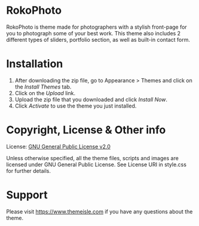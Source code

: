 # RokoPhoto #
RokoPhoto is theme made for photographers with a stylish front-page for you to photograph some of your best work. This theme also includes 2 different types of sliders, portfolio section, as well as built-in contact form.

# Installation #
1. After downloading the zip file, go to Appearance > Themes and click on the *Install Themes* tab.
2. Click on the *Upload* link.
3. Upload the zip file that you downloaded and click *Install Now*.
4. Click *Activate* to use the theme you just installed.

# Copyright, License & Other info #
License: [GNU General Public License v2.0](http://www.gnu.org/licenses/gpl-2.0.html)

Unless otherwise specified, all the theme files, scripts and images are licensed under GNU General Public License. See License URI in style.css for further details.

# Support #
Please visit https://www.themeisle.com if you have any questions about the theme.